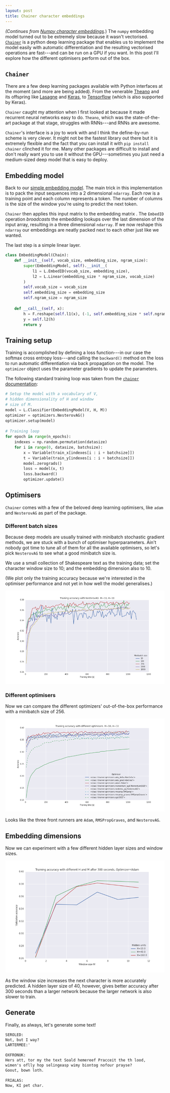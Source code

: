```yaml
---
layout: post
title: Chainer character embeddings
---
```

*(Continues from [Numpy character embeddings](/Numpy-character-embeddings/).*)
The `numpy` embedding model turned out to be extremely slow because
it wasn't vectorised. [`Chainer`](http://chainer.org/) is a python deep learning 
package that enables us to
implement the model easily with automatic differentiation and the 
resulting vectorised operations are fast---and can be run on a GPU if you want. 
In this post I'll explore how the different optimisers perform out of the box.

## `Chainer` 
There are a few deep learning packages available with Python interfaces at
the moment (and more are being added). From the venerable 
[Theano](http://deeplearning.net/software/theano/) and 
its offspring like [Lasagne](https://github.com/Lasagne/Lasagne) 
and [Keras](http://keras.io/), 
to [Tensorflow](https://github.com/tensorflow/tensorflow) 
(which is also supported by Keras). 

`Chainer` caught my attention when I first looked at because it made 
recurrent neural networks easy to do. `Theano`, which was the state-of-the-art
package at that stage, struggles with RNNs---and RNNs are awesome.

`Chainer`'s interface is a joy to work with and I think the define-by-run 
scheme is very clever. 
It might not be the fastest library out there but it is extremely
flexible and the fact that you can install it with `pip install chainer` 
clinched it for me. Many other packages are difficult to install and don't 
really want you to use it without the GPU---sometimes you just need a 
medium-sized deep model that is easy to deploy.

## Embedding model
Back to our [simple embedding model](/Embedding-derivative-derivation/). 
The main trick in this implementation is to pack the input 
sequences into a 2 dimensional `ndarray`.
Each row is a training point and each column represents a token.
The number of columns is the size of the window you're using to 
predict the next token.

`Chainer` then applies this input matrix to the embedding matrix .
The `EmbedID` operation *broadcasts* the 
embedding lookups over the last dimension of the input array, resulting 
in a three dimensional `ndarray`. If we now reshape this
`ndarray` our embeddings are neatly packed next to each other
just like we wanted.

The last step is a simple linear layer.

```python
class EmbeddingModel(Chain):
    def __init__(self, vocab_size, embedding_size, ngram_size):
        super(EmbeddingModel, self).__init__(
            l1 = L.EmbedID(vocab_size, embedding_size),
            l2 = L.Linear(embedding_size * ngram_size, vocab_size)
        )
        self.vocab_size = vocab_size
        self.embedding_size = embedding_size
        self.ngram_size = ngram_size
        
    def __call__(self, x):
        h = F.reshape(self.l1(x), (-1, self.embedding_size * self.ngram_size, 1))
        y = self.l2(h)
        return y
```

## Training setup
Training is accomplished by defining a loss function---in our case
the softmax cross entropy loss---and calling the `backward()` method on the
loss to run automatic differentiation via back propagation on the model.
The `optimizer` object
uses the parameter gradients to update the parameters.

The following standard training loop was taken from the [`chainer` 
documentation](http://docs.chainer.org/en/stable/tutorial/basic.html#forward-backward-computation):

```python
# Setup the model with a vocabulary of V,
# hidden dimensionality of H and window
# size of M.
model = L.Classifier(EmbeddingModel(V, H, M))
optimizer = optimizers.NesterovAG()
optimizer.setup(model)

# Training loop
for epoch in range(n_epochs):
    indexes = np.random.permutation(datasize) 
    for i in range(0, datasize, batchsize):
        x = Variable(train_x[indexes[i : i + batchsize]])
        t = Variable(train_y[indexes[i : i + batchsize]])
        model.zerograds()
        loss = model(x, t)
        loss.backward()
        optimizer.update()
```

## Optimisers
`Chainer` comes with a few of the beloved deep learning optimisers, like 
`adam` and `NesterovAG` as part
of the package.

### Different batch sizes
Because deep models are usually trained with minibatch stochastic 
gradient methods, we are stuck with a bunch of optimiser hyperparameters.
Ain't nobody got time to tune all of them for all the available optimisers, so
let's pick `NesterovAG` to see what a good minibatch size is. 

We use a small collection of Shakespeare text as the training data; 
set the character window size to 10; and the embedding dimension also to 10.

(We plot only the training accuracy because we're interested in the optimiser
performance and not yet in how well the model generalises.)

![wide](/images/2016-01-28-Chainer-character-embeddings/nesterovM10H10.png "Nesterov batch sizes")

### Different optimisers
Now we can 
compare the different optimizers' out-of-the-box performance with a 
minibatch size of 256.

![wide](/images/2016-01-28-Chainer-character-embeddings/optimisersM10H10.png "Optimisers")

Looks like the three front runners are `Adam`, `RMSPropGraves`, and `NesterovAG`.

## Embedding dimensions
Now we can experiment with a few different hidden layer sizes and window sizes.

![wide](/images/2016-01-28-Chainer-character-embeddings/hiddensMsAdam.png "H and M")

As the window size increases the next character is more accurately predicted.
A hidden layer size of 40, however, gives better accuracy after 300 seconds 
than a larger network
because the larger network is also slower to train. 

## Generate
Finally, as always, let's generate some text!

```
SEROLED:
Not, but I way?
LARTERMEE:'

OXFRONUK:
Hers att, tor my the text Soald hemereef Pracceit the th lood,
wimen's oflly hop selingeasp wimy biontog nofour prayse? 
Goout, bown loth.

FRIALAS:
Now, KI pet char.
```




